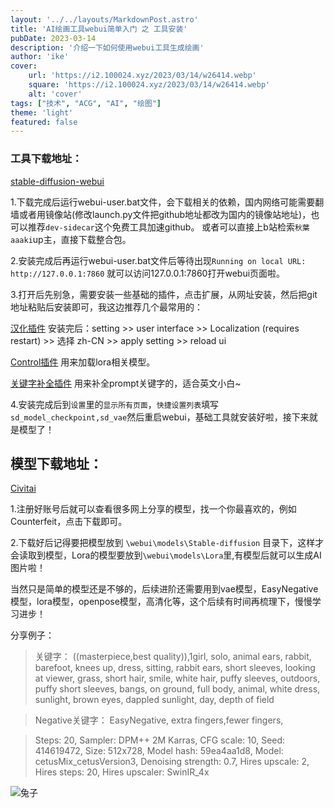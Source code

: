```yaml
---
layout: '../../layouts/MarkdownPost.astro'
title: 'AI绘画工具webui简单入门 之 工具安装'
pubDate: 2023-03-14
description: '介绍一下如何使用webui工具生成绘画'
author: 'ike'
cover:
    url: 'https://i2.100024.xyz/2023/03/14/w26414.webp'
    square: 'https://i2.100024.xyz/2023/03/14/w26414.webp'
    alt: 'cover'
tags: ["技术", "ACG", "AI", "绘图"]
theme: 'light'
featured: false
---
```


### 工具下载地址：
[stable-diffusion-webui](https://github.com/AUTOMATIC1111/stable-diffusion-webui)

1.下载完成后运行webui-user.bat文件，会下载相关的依赖，国内网络可能需要翻墙或者用镜像站(修改launch.py文件把github地址都改为国内的镜像站地址)，也可以推荐`dev-sidecar`这个免费工具加速github。
或者可以直接上b站检索`秋葉aaaki`up主，直接下载整合包。

2.安装完成后再运行webui-user.bat文件后等待出现`Running on local URL:  http://127.0.0.1:7860` 就可以访问127.0.0.1:7860打开webui页面啦。

3.打开后先别急，需要安装一些基础的插件，点击扩展，从网址安装，然后把git地址粘贴后安装即可，我这边推荐几个最常用的：

[汉化插件](https://github.com/dtlnor/stable-diffusion-webui-localization-zh_CN)  安装完后：setting >> user interface >> Localization (requires restart) >> 选择 zh-CN >> apply setting >> reload ui

[Control插件](https://github.com/Mikubill/sd-webui-controlnet.git)  用来加载lora相关模型。

[关键字补全插件](https://github.com/DominikDoom/a1111-sd-webui-tagcomplete)  用来补全prompt关键字的，适合英文小白~

4.安装完成后到`设置`里的`显示所有页面`，`快捷设置列表`填写`sd_model_checkpoint,sd_vae`然后重启webui，基础工具就安装好啦，接下来就是模型了！

## 模型下载地址：
[Civitai](https://civitai.com/)

1.注册好账号后就可以查看很多网上分享的模型，找一个你最喜欢的，例如Counterfeit，点击下载即可。

2.下载好后记得要把模型放到 `\webui\models\Stable-diffusion` 目录下，这样才会读取到模型，Lora的模型要放到`\webui\models\Lora`里,有模型后就可以生成AI图片啦！

当然只是简单的模型还是不够的，后续进阶还需要用到vae模型，EasyNegative模型，lora模型，openpose模型，高清化等，这个后续有时间再梳理下，慢慢学习进步！

分享例子：

>关键字：
((masterpiece,best quality)),1girl, solo, animal ears, rabbit, barefoot, knees up, dress, sitting, rabbit ears, short sleeves, looking at viewer, grass, short hair, smile, white hair, puffy sleeves, outdoors, puffy short sleeves, bangs, on ground, full body, animal, white dress, sunlight, brown eyes, dappled sunlight, day, depth of field

>Negative关键字：
EasyNegative, extra fingers,fewer fingers,

>Steps: 20, Sampler: DPM++ 2M Karras, CFG scale: 10, Seed: 414619472, Size: 512x728, Model hash: 59ea4aa1d8, Model: cetusMix_cetusVersion3, Denoising strength: 0.7, Hires upscale: 2, Hires steps: 20, Hires upscaler: SwinIR_4x

![兔子](https://i2.100024.xyz/2023/03/14/xskx4s.webp)
